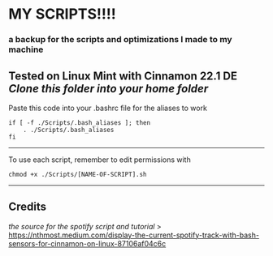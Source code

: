 # MY SCRIPTS!!!!
### a backup for the scripts and optimizations I made to my machine
**Tested on Linux Mint with Cinnamon 22.1 DE**\
***Clone this folder into your home folder***
---
Paste this code into your .bashrc file for the aliases to work
```
if [ -f ./Scripts/.bash_aliases ]; then
    . ./Scripts/.bash_aliases
fi
```
---
To use each script, remember to edit permissions with
```
chmod +x ./Scripts/[NAME-OF-SCRIPT].sh
```
---
## Credits

*the source for the spotify script and tutorial*
    > https://nthmost.medium.com/display-the-current-spotify-track-with-bash-sensors-for-cinnamon-on-linux-87106af04c6c
